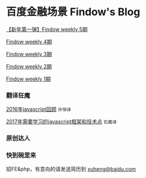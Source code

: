 百度金融场景 Findow's Blog
=====================
[【新年第一弹】Findow weekly 5期](https://github.com/Hunt-team/Blog/issues/6)

[Findow weekly 4期](https://github.com/Hunt-team/Blog/issues/5)

[Findow weekly 3期](https://github.com/Hunt-team/Blog/issues/3)

[Findow weekly 2期](https://github.com/Hunt-team/Blog/issues/2)

[Findow weekly 1期](https://github.com/Hunt-team/Blog/issues/1)


### 翻译狂魔
[2016年javascript回顾](http://cnedwan.com/2016/12/21/%E8%AF%91-2016%E5%B9%B4Javascript%E5%9B%9E%E9%A1%BE.html) `许恒译`

[2017年需要学习的javascript框架和技术点](https://github.com/Findow-team/Blog/issues/4) `石嘉译`

### 原创达人

### 快到碗里来
招FE&php，有意向的请发送简历到 xuheng@baidu.com
